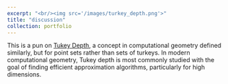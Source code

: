 ```yaml
---
excerpt: "<br/><img src='/images/turkey_depth.png'>"
title: "discussion"
collection: portfolio
---
```

This is a pun on [Tukey Depth](https://en.wikipedia.org/wiki/Tukey_depth), a
concept in computational geometry defined similarly, but for point sets rather
than sets of turkeys. In modern computational geometry, Tukey depth is most
commonly studied with the goal of finding efficient approximation algorithms,
particularly for high dimensions.
